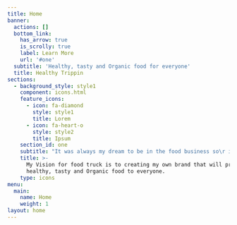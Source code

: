 ```yaml
---
title: Home
banner:
  actions: []
  bottom_link:
    has_arrow: true
    is_scrolly: true
    label: Learn More
    url: '#one'
  subtitle: 'Healthy, tasty and Organic food for everyone'
  title: Healthy Trippin
sections:
  - background_style: style1
    component: icons.html
    feature_icons:
      - icon: fa-diamond
        style: style1
        title: Lorem
      - icon: fa-heart-o
        style: style2
        title: Ipsum
    section_id: one
    subtitle: "It was always my dream to be in the food business so\r if I am getting a chance to be in this industry then providing best quality food will be my first\r preference. I have also decided my brand name is going to be Healthy Trippin. I will always\r have organic food in my food truck which will also include Indian flavored cooked food so it\r will be healthy as it will be organic and new as there are very few Indian restaurants in this\r area. I will not be aiming any specific type of customers infect all people around this area will\r be in my customer range so I will try to cook in different styles. In terms of pricing I will go\r for the best price I could offer with having a very little margin as my profit. As my business is\r a moving food shop (Food Truck) it will be plus point for me to take my food to the maximum\r number of customers. I could take my food truck to the big events in the city where they can\r taste my food."
    title: >-
      My Vision for food truck is to creating my own brand that will provide the
      healthy, tasty and Organic food to everyone.
    type: icons
menu:
  main:
    name: Home
    weight: 1
layout: home
---
```



